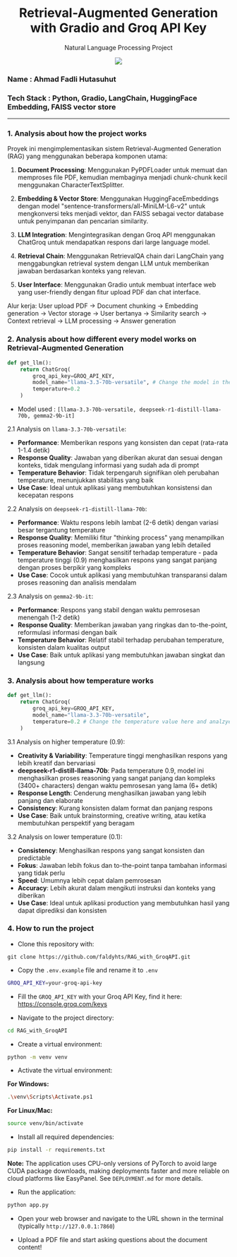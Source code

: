 <h1 align="center"> Retrieval-Augmented Generation with Gradio and Groq API Key</h1>
<p align="center"> Natural Language Processing Project</p>

<div align="center">

<img src="https://img.shields.io/badge/python-3670A0?style=for-the-badge&logo=python&logoColor=ffdd54">

</div>

### Name : Ahmad Fadli Hutasuhut
### Tech Stack : Python, Gradio, LangChain, HuggingFace Embedding, FAISS vector store

---

### 1. Analysis about how the project works

Proyek ini mengimplementasikan sistem Retrieval-Augmented Generation (RAG) yang menggunakan beberapa komponen utama:

1. **Document Processing**: Menggunakan PyPDFLoader untuk memuat dan memproses file PDF, kemudian membaginya menjadi chunk-chunk kecil menggunakan CharacterTextSplitter.

2. **Embedding & Vector Store**: Menggunakan HuggingFaceEmbeddings dengan model "sentence-transformers/all-MiniLM-L6-v2" untuk mengkonversi teks menjadi vektor, dan FAISS sebagai vector database untuk penyimpanan dan pencarian similarity.

3. **LLM Integration**: Mengintegrasikan dengan Groq API menggunakan ChatGroq untuk mendapatkan respons dari large language model.

4. **Retrieval Chain**: Menggunakan RetrievalQA chain dari LangChain yang menggabungkan retrieval system dengan LLM untuk memberikan jawaban berdasarkan konteks yang relevan.

5. **User Interface**: Menggunakan Gradio untuk membuat interface web yang user-friendly dengan fitur upload PDF dan chat interface.

Alur kerja: User upload PDF → Document chunking → Embedding generation → Vector storage → User bertanya → Similarity search → Context retrieval → LLM processing → Answer generation

### 2. Analysis about how different every model works on Retrieval-Augmented Generation

```python
def get_llm():
    return ChatGroq(
        groq_api_key=GROQ_API_KEY,
        model_name="llama-3.3-70b-versatile", # Change the model in the code
        temperature=0.2
    )
```
- Model used : `[llama-3.3-70b-versatile, deepseek-r1-distill-llama-70b, gemma2-9b-it]`

2.1 Analysis on `llama-3.3-70b-versatile`:

- **Performance**: Memberikan respons yang konsisten dan cepat (rata-rata 1-1.4 detik)
- **Response Quality**: Jawaban yang diberikan akurat dan sesuai dengan konteks, tidak mengulang informasi yang sudah ada di prompt
- **Temperature Behavior**: Tidak terpengaruh signifikan oleh perubahan temperature, menunjukkan stabilitas yang baik
- **Use Case**: Ideal untuk aplikasi yang membutuhkan konsistensi dan kecepatan respons

2.2 Analysis on `deepseek-r1-distill-llama-70b`:

- **Performance**: Waktu respons lebih lambat (2-6 detik) dengan variasi besar tergantung temperature
- **Response Quality**: Memiliki fitur "thinking process" yang menampilkan proses reasoning model, memberikan jawaban yang lebih detailed
- **Temperature Behavior**: Sangat sensitif terhadap temperature - pada temperature tinggi (0.9) menghasilkan respons yang sangat panjang dengan proses berpikir yang kompleks
- **Use Case**: Cocok untuk aplikasi yang membutuhkan transparansi dalam proses reasoning dan analisis mendalam

2.3 Analysis on `gemma2-9b-it`:

- **Performance**: Respons yang stabil dengan waktu pemrosesan menengah (1-2 detik)
- **Response Quality**: Memberikan jawaban yang ringkas dan to-the-point, reformulasi informasi dengan baik
- **Temperature Behavior**: Relatif stabil terhadap perubahan temperature, konsisten dalam kualitas output
- **Use Case**: Baik untuk aplikasi yang membutuhkan jawaban singkat dan langsung

### 3. Analysis about how temperature works

```python
def get_llm():
    return ChatGroq(
        groq_api_key=GROQ_API_KEY,
        model_name="llama-3.3-70b-versatile",
        temperature=0.2 # Change the temperature value here and analzye
    )
```

3.1 Analysis on higher temperature (0.9):

- **Creativity & Variability**: Temperature tinggi menghasilkan respons yang lebih kreatif dan bervariasi
- **deepseek-r1-distill-llama-70b**: Pada temperature 0.9, model ini menghasilkan proses reasoning yang sangat panjang dan kompleks (3400+ characters) dengan waktu pemrosesan yang lama (6+ detik)
- **Response Length**: Cenderung menghasilkan jawaban yang lebih panjang dan elaborate
- **Consistency**: Kurang konsisten dalam format dan panjang respons
- **Use Case**: Baik untuk brainstorming, creative writing, atau ketika membutuhkan perspektif yang beragam

3.2 Analysis on lower temperature (0.1):

- **Consistency**: Menghasilkan respons yang sangat konsisten dan predictable
- **Fokus**: Jawaban lebih fokus dan to-the-point tanpa tambahan informasi yang tidak perlu
- **Speed**: Umumnya lebih cepat dalam pemrosesan
- **Accuracy**: Lebih akurat dalam mengikuti instruksi dan konteks yang diberikan
- **Use Case**: Ideal untuk aplikasi production yang membutuhkan hasil yang dapat diprediksi dan konsisten

### 4. How to run the project

- Clone this repository with:

```git
git clone https://github.com/faldyhts/RAG_with_GroqAPI.git
```

- Copy the `.env.example` file and rename it to `.env`

```bash
GROQ_API_KEY=your-groq-api-key
```

- Fill the `GROQ_API_KEY` with your Groq API Key, find it here: <https://console.groq.com/keys>

- Navigate to the project directory:

```bash
cd RAG_with_GroqAPI
```

- Create a virtual environment:

```bash
python -m venv venv
```

- Activate the virtual environment:

**For Windows:**

```bash
.\venv\Scripts\Activate.ps1
```

**For Linux/Mac:**

```bash
source venv/bin/activate
```

- Install all required dependencies:

```bash
pip install -r requirements.txt
```

**Note:** The application uses CPU-only versions of PyTorch to avoid large CUDA package downloads, making deployments faster and more reliable on cloud platforms like EasyPanel. See `DEPLOYMENT.md` for more details.

- Run the application:

```bash
python app.py
```

- Open your web browser and navigate to the URL shown in the terminal (typically `http://127.0.0.1:7860`)

- Upload a PDF file and start asking questions about the document content!
